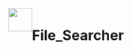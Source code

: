 <div style="display:flex;">
 <img src="https://user-images.githubusercontent.com/57339414/149622194-d89fd6aa-2627-45e9-ab48-73984c38033d.png" width="48" /> 
 <h1> File_Searcher</h1>
</div>
